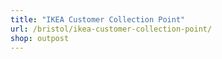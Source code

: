 ```yaml
---
title: "IKEA Customer Collection Point"
url: /bristol/ikea-customer-collection-point/
shop: outpost
---
```


